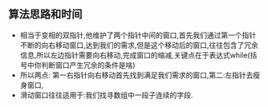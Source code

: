 ## 算法思路和时间
+ 相当于变相的双指针,他维护了两个指针中间的窗口,首先我们通过第一个指针不断的向右移动窗口,达到我们的需求,但是这个移动后的窗口,往往包含了冗余信息,所以左边指针需要向右移动,完成窗口的缩减,关键点在于表达式while(括号中你判断窗口产生冗余的条件是啥)
+ 所以两点: 第一右指针向右移动首先找到满足我们需求的窗口,第二:左指针去瘦身窗口,
+ 滑动窗口往往适用于:我们找寻数组中一段子连续的字段.